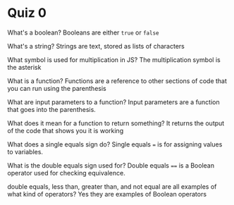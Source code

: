 # Quiz 0

What's a boolean?
Booleans are either `true` or `false`

What's a string?
Strings are text, stored as lists of characters

What symbol is used for multiplication in JS?
The multiplication symbol is the asterisk

What is a function?
Functions are a reference to other sections of code that you can run using the parenthesis

What are input parameters to a function?
Input parameters are a function that goes into the parenthesis.

What does it mean for a function to return something?
It returns the output of the code that shows you it is working

What does a single equals sign do?
Single equals `=` is for assigning values to variables.

What is the double equals sign used for?
Double equals `==` is a Boolean operator used for checking equivalence.

double equals, less than, greater than, and not equal are all examples of what kind of operators?
Yes they are examples of Boolean operators
